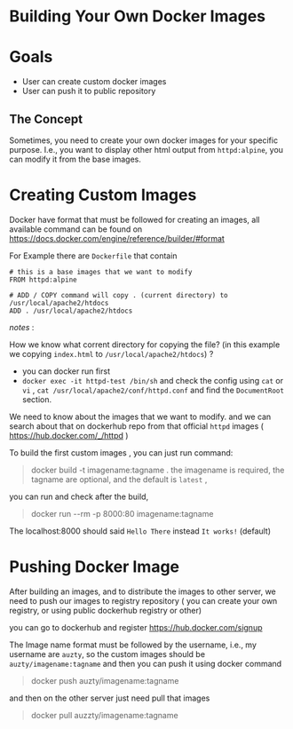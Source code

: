 # Building Your Own Docker Images 

# Goals

- User can create custom docker images
- User can push it to public repository

## The Concept

Sometimes, you need to create your own docker images for your specific purpose. I.e., you want to display other html output from `httpd:alpine`, you can modify it from the base images.

# Creating Custom Images

Docker have format that must be followed for creating an images, all available command can be found on https://docs.docker.com/engine/reference/builder/#format

For Example there are `Dockerfile` that contain

```
# this is a base images that we want to modify
FROM httpd:alpine

# ADD / COPY command will copy . (current directory) to /usr/local/apache2/htdocs
ADD . /usr/local/apache2/htdocs
```

*notes* : 

How we know what corrent directory for copying the file? (in this example we copying `index.html` to `/usr/local/apache2/htdocs`) ? 
- you can docker run first
- `docker exec -it httpd-test /bin/sh` and check the config using `cat` or `vi` , `cat /usr/local/apache2/conf/httpd.conf` and find the `DocumentRoot` section. 

We need to know about the images that we want to modify. and we can search about that on dockerhub repo from that official `httpd` images ( https://hub.docker.com/_/httpd )

To build the first custom images , you can just run command: 
> docker build -t imagename:tagname .
the imagename is required, the tagname are optional, and the default is `latest` , 

you can run and check after the build,
> docker run --rm -p 8000:80 imagename:tagname

The localhost:8000 should said `Hello There` instead `It works!` (default)

# Pushing Docker Image

After building an images, and to distribute the images to other server, we need to push our images to registry repository ( you can create your own registry, or using public dockerhub registry or other)

you can go to dockerhub and register https://hub.docker.com/signup

The Image name format must be followed by the username, i.e., my username are `auzty`, so the custom images should be `auzty/imagename:tagname` and then you can push it using docker command
> docker push auzty/imagename:tagname

and then on the other server just need pull that images
> docker pull auzzty/imagename:tagname
